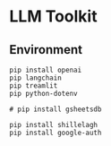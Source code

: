 # LLM Toolkit

## Environment

```commandline
pip install openai 
pip langchain 
pip treamlit 
pip python-dotenv
```
```# pip install gsheetsdb```

```commandline
pip install shillelagh
pip install google-auth
```